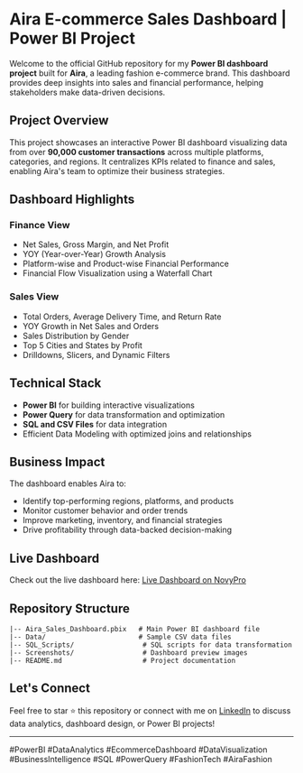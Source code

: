 # Aira E-commerce Sales Dashboard | Power BI Project

Welcome to the official GitHub repository for my **Power BI dashboard project** built for **Aira**, a leading fashion e-commerce brand. This dashboard provides deep insights into sales and financial performance, helping stakeholders make data-driven decisions.

## Project Overview

This project showcases an interactive Power BI dashboard visualizing data from over **90,000 customer transactions** across multiple platforms, categories, and regions. It centralizes KPIs related to finance and sales, enabling Aira's team to optimize their business strategies.

## Dashboard Highlights

### Finance View
- Net Sales, Gross Margin, and Net Profit
- YOY (Year-over-Year) Growth Analysis
- Platform-wise and Product-wise Financial Performance
- Financial Flow Visualization using a Waterfall Chart

### Sales View
- Total Orders, Average Delivery Time, and Return Rate
- YOY Growth in Net Sales and Orders
- Sales Distribution by Gender
- Top 5 Cities and States by Profit
- Drilldowns, Slicers, and Dynamic Filters

## Technical Stack
- **Power BI** for building interactive visualizations
- **Power Query** for data transformation and optimization
- **SQL and CSV Files** for data integration
- Efficient Data Modeling with optimized joins and relationships

## Business Impact

The dashboard enables Aira to:
- Identify top-performing regions, platforms, and products
- Monitor customer behavior and order trends
- Improve marketing, inventory, and financial strategies
- Drive profitability through data-backed decision-making

## Live Dashboard

Check out the live dashboard here: [Live Dashboard on NovyPro](https://lnkd.in/gU9jj5s9)

## Repository Structure

```
|-- Aira_Sales_Dashboard.pbix   # Main Power BI dashboard file
|-- Data/                       # Sample CSV data files
|-- SQL_Scripts/                 # SQL scripts for data transformation
|-- Screenshots/                 # Dashboard preview images
|-- README.md                    # Project documentation
```

## Let's Connect

Feel free to star ⭐ this repository or connect with me on [LinkedIn](https://www.linkedin.com/in/miminchandrank) to discuss data analytics, dashboard design, or Power BI projects!

---

#PowerBI #DataAnalytics #EcommerceDashboard #DataVisualization #BusinessIntelligence #SQL #PowerQuery #FashionTech #AiraFashion

